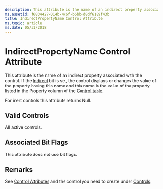 ```yaml
---
description: This attribute is the name of an indirect property associated with the control.
ms.assetid: f6834427-014b-4c6f-b6bb-d8df6189f43b
title: IndirectPropertyName Control Attribute
ms.topic: article
ms.date: 05/31/2018
---
```


# IndirectPropertyName Control Attribute

This attribute is the name of an indirect property associated with the control. If the [Indirect](indirect-control-attribute.md) bit is set, the control displays or changes the value of the property having this name and this name is the value of the property listed in the Property column of the [Control table](control-table.md).

For inert controls this attribute returns Null.

## Valid Controls

All active controls.

## Associated Bit Flags

This attribute does not use bit flags.

## Remarks

See [Control Attributes](control-attributes.md) and the control you need to create under [Controls](controls.md).

 

 



